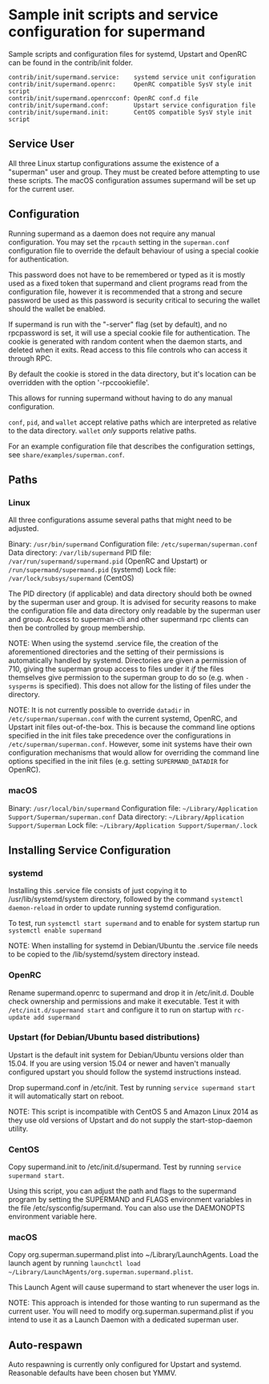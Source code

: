 Sample init scripts and service configuration for supermand
==========================================================

Sample scripts and configuration files for systemd, Upstart and OpenRC
can be found in the contrib/init folder.

    contrib/init/supermand.service:    systemd service unit configuration
    contrib/init/supermand.openrc:     OpenRC compatible SysV style init script
    contrib/init/supermand.openrcconf: OpenRC conf.d file
    contrib/init/supermand.conf:       Upstart service configuration file
    contrib/init/supermand.init:       CentOS compatible SysV style init script

Service User
---------------------------------

All three Linux startup configurations assume the existence of a "superman" user
and group.  They must be created before attempting to use these scripts.
The macOS configuration assumes supermand will be set up for the current user.

Configuration
---------------------------------

Running supermand as a daemon does not require any manual configuration. You may
set the `rpcauth` setting in the `superman.conf` configuration file to override
the default behaviour of using a special cookie for authentication.

This password does not have to be remembered or typed as it is mostly used
as a fixed token that supermand and client programs read from the configuration
file, however it is recommended that a strong and secure password be used
as this password is security critical to securing the wallet should the
wallet be enabled.

If supermand is run with the "-server" flag (set by default), and no rpcpassword is set,
it will use a special cookie file for authentication. The cookie is generated with random
content when the daemon starts, and deleted when it exits. Read access to this file
controls who can access it through RPC.

By default the cookie is stored in the data directory, but it's location can be overridden
with the option '-rpccookiefile'.

This allows for running supermand without having to do any manual configuration.

`conf`, `pid`, and `wallet` accept relative paths which are interpreted as
relative to the data directory. `wallet` *only* supports relative paths.

For an example configuration file that describes the configuration settings,
see `share/examples/superman.conf`.

Paths
---------------------------------

### Linux

All three configurations assume several paths that might need to be adjusted.

Binary:              `/usr/bin/supermand`
Configuration file:  `/etc/superman/superman.conf`
Data directory:      `/var/lib/supermand`
PID file:            `/var/run/supermand/supermand.pid` (OpenRC and Upstart) or `/run/supermand/supermand.pid` (systemd)
Lock file:           `/var/lock/subsys/supermand` (CentOS)

The PID directory (if applicable) and data directory should both be owned by the
superman user and group. It is advised for security reasons to make the
configuration file and data directory only readable by the superman user and
group. Access to superman-cli and other supermand rpc clients can then be
controlled by group membership.

NOTE: When using the systemd .service file, the creation of the aforementioned
directories and the setting of their permissions is automatically handled by
systemd. Directories are given a permission of 710, giving the superman group
access to files under it _if_ the files themselves give permission to the
superman group to do so (e.g. when `-sysperms` is specified). This does not allow
for the listing of files under the directory.

NOTE: It is not currently possible to override `datadir` in
`/etc/superman/superman.conf` with the current systemd, OpenRC, and Upstart init
files out-of-the-box. This is because the command line options specified in the
init files take precedence over the configurations in
`/etc/superman/superman.conf`. However, some init systems have their own
configuration mechanisms that would allow for overriding the command line
options specified in the init files (e.g. setting `SUPERMAND_DATADIR` for
OpenRC).

### macOS

Binary:              `/usr/local/bin/supermand`
Configuration file:  `~/Library/Application Support/Superman/superman.conf`
Data directory:      `~/Library/Application Support/Superman`
Lock file:           `~/Library/Application Support/Superman/.lock`

Installing Service Configuration
-----------------------------------

### systemd

Installing this .service file consists of just copying it to
/usr/lib/systemd/system directory, followed by the command
`systemctl daemon-reload` in order to update running systemd configuration.

To test, run `systemctl start supermand` and to enable for system startup run
`systemctl enable supermand`

NOTE: When installing for systemd in Debian/Ubuntu the .service file needs to be copied to the /lib/systemd/system directory instead.

### OpenRC

Rename supermand.openrc to supermand and drop it in /etc/init.d.  Double
check ownership and permissions and make it executable.  Test it with
`/etc/init.d/supermand start` and configure it to run on startup with
`rc-update add supermand`

### Upstart (for Debian/Ubuntu based distributions)

Upstart is the default init system for Debian/Ubuntu versions older than 15.04. If you are using version 15.04 or newer and haven't manually configured upstart you should follow the systemd instructions instead.

Drop supermand.conf in /etc/init.  Test by running `service supermand start`
it will automatically start on reboot.

NOTE: This script is incompatible with CentOS 5 and Amazon Linux 2014 as they
use old versions of Upstart and do not supply the start-stop-daemon utility.

### CentOS

Copy supermand.init to /etc/init.d/supermand. Test by running `service supermand start`.

Using this script, you can adjust the path and flags to the supermand program by
setting the SUPERMAND and FLAGS environment variables in the file
/etc/sysconfig/supermand. You can also use the DAEMONOPTS environment variable here.

### macOS

Copy org.superman.supermand.plist into ~/Library/LaunchAgents. Load the launch agent by
running `launchctl load ~/Library/LaunchAgents/org.superman.supermand.plist`.

This Launch Agent will cause supermand to start whenever the user logs in.

NOTE: This approach is intended for those wanting to run supermand as the current user.
You will need to modify org.superman.supermand.plist if you intend to use it as a
Launch Daemon with a dedicated superman user.

Auto-respawn
-----------------------------------

Auto respawning is currently only configured for Upstart and systemd.
Reasonable defaults have been chosen but YMMV.
